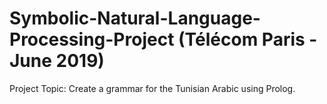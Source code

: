 # Symbolic-Natural-Language-Processing-Project (Télécom Paris - June 2019)

Project Topic: Create a grammar for the Tunisian Arabic using Prolog.


